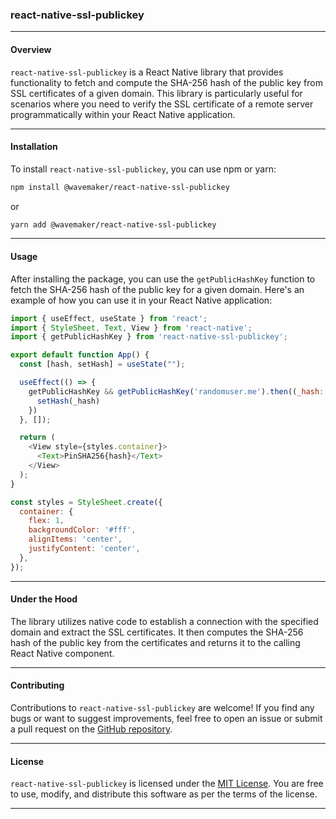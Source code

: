 ### react-native-ssl-publickey

---

#### Overview
`react-native-ssl-publickey` is a React Native library that provides functionality to fetch and compute the SHA-256 hash of the public key from SSL certificates of a given domain. This library is particularly useful for scenarios where you need to verify the SSL certificate of a remote server programmatically within your React Native application.

---

#### Installation
To install `react-native-ssl-publickey`, you can use npm or yarn:

```bash
npm install @wavemaker/react-native-ssl-publickey
```
or
```bash
yarn add @wavemaker/react-native-ssl-publickey
```

---

#### Usage
After installing the package, you can use the `getPublicHashKey` function to fetch the SHA-256 hash of the public key for a given domain. Here's an example of how you can use it in your React Native application:

```javascript
import { useEffect, useState } from 'react';
import { StyleSheet, Text, View } from 'react-native';
import { getPublicHashKey } from 'react-native-ssl-publickey';

export default function App() {
  const [hash, setHash] = useState("");

  useEffect(() => {
    getPublicHashKey && getPublicHashKey('randomuser.me').then((_hash: string) => {
      setHash(_hash)
    })
  }, []);

  return (
    <View style={styles.container}>
      <Text>PinSHA256{hash}</Text>
    </View>
  );
}

const styles = StyleSheet.create({
  container: {
    flex: 1,
    backgroundColor: '#fff',
    alignItems: 'center',
    justifyContent: 'center',
  },
});
```

---

#### Under the Hood
The library utilizes native code to establish a connection with the specified domain and extract the SSL certificates. It then computes the SHA-256 hash of the public key from the certificates and returns it to the calling React Native component. 

---

#### Contributing
Contributions to `react-native-ssl-publickey` are welcome! If you find any bugs or want to suggest improvements, feel free to open an issue or submit a pull request on the [GitHub repository](https://github.com/rraajvamsy/react-native-ssl-publickey).

---

#### License
`react-native-ssl-publickey` is licensed under the [MIT License](https://opensource.org/licenses/MIT). You are free to use, modify, and distribute this software as per the terms of the license.

--- 
